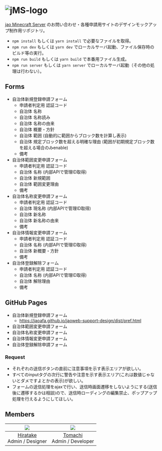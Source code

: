 # ![jMS-logo](https://user-images.githubusercontent.com/23224932/42416047-36adc45a-829f-11e8-9d05-46d566c437e8.png)

[jao Minecraft Server](https://jaoafa.com) のお問い合わせ・各種申請用サイトのデザインモックアップ制作用リポジトリ。

- `npm install` もしくは `yarn install` で必要なファイルを取得。
- `npm run dev` もしくは `yarn dev` でローカルサーバ起動、ファイル保存時のビルド等の実行。
- `npm run build` もしくは `yarn build` で本番用ファイル生成。
- `npm run server` もしくは `yarn server` でローカルサーバ起動（その他の処理は行わない）。

## Forms

- 自治体新規登録申請フォーム
  - 申請者判定用 認証コード
  - 自治体 名称
  - 自治体 名称読み
  - 自治体 名称の由来
  - 自治体 概要・方針
  - 自治体 範囲 (自動的に範囲からブロック数を計算し表示)
  - 自治体 規定ブロック数を超える明確な理由 (範囲が初期規定ブロック数を超える場合のみenable)
  - 備考
- 自治体範囲変更申請フォーム
  - 申請者判定用 認証コード
  - 自治体 名称 (内部APIで管理ID取得)
  - 自治体 新規範囲
  - 自治体 範囲変更理由
  - 備考
- 自治体名称変更申請フォーム
  - 申請者判定用 認証コード
  - 自治体 現名称 (内部APIで管理ID取得)
  - 自治体 新名称
  - 自治体 新名称の由来
  - 備考
- 自治体情報変更申請フォーム
  - 申請者判定用 認証コード
  - 自治体 名称 (内部APIで管理ID取得)
  - 自治体 新概要・方針
  - 備考
- 自治体登録解除フォーム
  - 申請者判定用 認証コード
  - 自治体 名称 (内部APIで管理ID取得)
  - 自治体 解除理由
  - 備考

## GitHub Pages

- 自治体新規登録申請フォーム
  - https://jaoafa.github.io/jaoweb-support-design/dist/pref.html
- 自治体範囲変更申請フォーム
- 自治体名称変更申請フォーム
- 自治体情報変更申請フォーム
- 自治体登録解除申請フォーム


### Request

- それぞれの送信ボタンの直前に注意事項を示す表示エリアが欲しい。
- すべてのinputタグの次行に警告や注意を示す表示エリア(これは数値じゃないとダメですよとかの表示)が欲しい。
- フォームの送信処理をajaxで行い、送信時画面遷移をしないようにする(送信後に遷移するかは相談)ので、送信時ローディングの編集禁止、ポップアップ処理を行えるようにしてほしい。

## Members

|![](https://avatars0.githubusercontent.com/u/23224932?s=80&v=4)|![](https://avatars2.githubusercontent.com/u/8929706?s=80&v=4)|
|:--:|:--:|
|[Hiratake](https://github.com/Hiratake)<br />Admin / Designer|[Tomachi](https://github.com/book000)<br />Admin / Developer|
